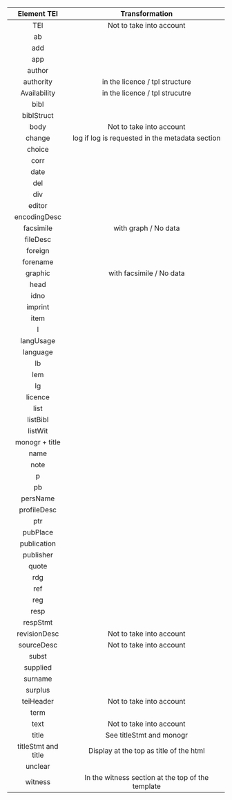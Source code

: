 |Element TEI |Transformation |
|:-----:|:-----:|
|TEI| Not to take into account|
|ab| |
|add||
|app||
|author||
|authority| in the licence / tpl structure|
|Availability| in the licence / tpl strucutre|
|bibl||
|biblStruct||
|body| Not to take into account|
|change| log if log is requested in the metadata section|
|choice||
|corr||
|date||
|del||
|div||
|editor||
|encodingDesc||
|facsimile| with graph / No data|
|fileDesc||
|foreign||
|forename||
|graphic| with facsimile / No data|
|head||
|idno||
|imprint||
|item||
|l||
|langUsage||
|language||
|lb||
|lem||
|lg||
|licence||
|list||
|listBibl||
|listWit||
|monogr + title||
|name||
|note||
|p||
|pb||
|persName||
|profileDesc||
|ptr||
|pubPlace||
|publication||
|publisher||
|quote||
|rdg||
|ref||
|reg||
|resp||
|respStmt||
|revisionDesc| Not to take into account|
|sourceDesc| Not to take into account|
|subst||
|supplied||
|surname||
|surplus||
|teiHeader| Not to take into account|
|term||
|text| Not to take into account|
|title| See titleStmt and monogr|
|titleStmt and title| Display at the top as title of the html|
|unclear||
|witness| In the witness section at the top of the template |
